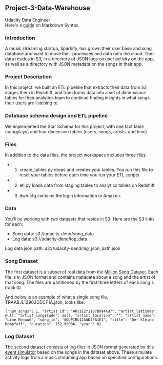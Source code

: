 ## Project-3-Data-Warehouse

Udacity Data Engineer     
Here's a [guide](https://www.markdownguide.org/basic-syntax/) on Markdown Syntax.

### Introduction

A music streaming startup, Sparkify, has grown their user base and song database and want to move their processes and data onto the cloud. Their data resides in S3, in a directory of JSON logs on user activity on the app, as well as a directory with JSON metadata on the songs in their app.

### Project Description
In this project, we built an ETL pipeline that extracts their data from S3, stages them in Redshift, and transforms data into a set of dimensional tables for their analytics team to continue finding insights in what songs their users are listening to. 

### Database schema design and ETL pipeline
We implemented the Star Schema for this project, with one fact table (songplays) and four dimension tables (users, songs, artists, and time).

### Files
In addition to the data files, the project workspace includes three files:

* 1. create_tables.py drops and creates your tables. You run this file to reset your tables before each time you run your ETL scripts.
* 2. etl.py loads data from staging tables to analytics tables on Redshift
* 3. dwh.cfg contains the login information to Amazon.

### Data
You'll be working with two datasets that reside in S3. Here are the S3 links for each:

* Song data: s3://udacity-dend/song_data  
* Log data: s3://udacity-dend/log_data  

Log data json path: s3://udacity-dend/log_json_path.json


### Song Dataset
The first dataset is a subset of real data from the [Million Song Dataset](http://millionsongdataset.com/). Each file is in JSON format and contains metadata about a song and the artist of that song. The files are partitioned by the first three letters of each song's track ID.  

And below is an example of what a single song file, TRAABJL12903CDCF1A.json, looks like.

    {"num_songs": 1, "artist_id": "ARJIE2Y1187B994AB7", "artist_latitude": null, "artist_longitude": null, "artist_location": "", "artist_name": "Line Renaud", "song_id": "SOUPIRU12A6D4FA1E1", "title": "Der Kleine Dompfaff", "duration": 152.92036, "year": 0}

### Log Dataset
The second dataset consists of log files in JSON format generated by this [event simulator](https://github.com/Interana/eventsim) based on the songs in the dataset above. These simulate activity logs from a music streaming app based on specified configurations.




